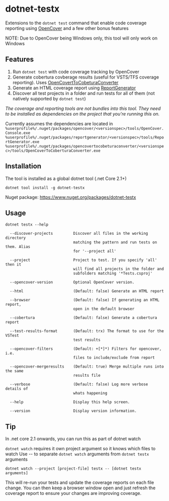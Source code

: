 # dotnet-testx

Extensions to the `dotnet test` command that enable code coverage reporting using [OpenCover](https://github.com/OpenCover/opencover) and a few other bonus features

NOTE: Due to OpenCover being Windows only, this tool will only work on Windows

## Features

1. Run `dotnet test` with code coverage tracking by OpenCover
1. Generate cobertura covberage results (useful for VSTS/TFS coverage reporting). Uses [OpenCovertToCobeturaConverter](https://www.nuget.org/packages/OpenCoverToCoberturaConverter/)
1. Generate an HTML coverage report using [ReportGenerator](https://www.nuget.org/packages/ReportGenerator)
1. Discover all test projects in a folder and run tests for all of them (not natively supported by `dotnet test`)

_The coverage and reporting tools are not bundles into this tool. They need to be installed as dependencies on the project that you're running this on._

Currently assumes the dependencies are located in `%userprofile%/.nuget/packages/opencover/<versionspec>/tools/OpenCover.Console.exe`
`%userprofile%/.nuget/packages/reportgenerator/<versionspec>/tools/ReportGenerator.exe`
`%userprofile%/.nuget/packages/opencovertocobeturaconverter/<versionspec>/tools/OpenCoverToCoberturaConverter.exe`

## Installation

The tool is installed as a global dotnet tool (.net Core 2.1+)

`dotnet tool install -g dotnet-testx`

Nuget package: https://www.nuget.org/packages/dotnet-testx

## Usage

`dotnet testx --help`

```text
  --discover-projects         Discover all files in the working directory
                              matching the pattern and run tests on them. Alias
                              for '--project all'

  --project                   Project to test. If you specify 'all' then it
                              will find all projects in the folder and
                              subfolders matching '*Tests.csproj'

  --opencover-version         Optional OpenCover version.

  --html                      (Default: false) Generate an HTML report

  --browser                   (Default: false) If generating an HTML report,
                              open in the default browser

  --cobertura                 (Default: false) Generate a cobertura report

  --test-results-format       (Default: trx) The format to use for the VSTest
                              test results

  --opencover-filters         (Default: +[*]*) Filters for opencover, i.e.
                              files to include/exclude from report

  --opencover-mergeresults    (Default: true) Merge multiple runs into the same
                              results file

  --verbose                   (Default: false) Log more verbose details of
                              whats happening

  --help                      Display this help screen.

  --version                   Display version information.

```

## Tip

In .net core 2.1 onwards, you can run this as part of dotnet watch

`dotnet watch` requires it own project argument so it knows which files to watch
Use -- to separate `dotnet watch` arguments from `dotnet testx` arguments

`dotnet watch --project [project-file] testx -- [dotnet testx arguments]`

This will re-run your tests and update the coverage reports on each file change. You can then keep a browser window open and just refresh the coverage report to ensure your changes are improving coverage.
